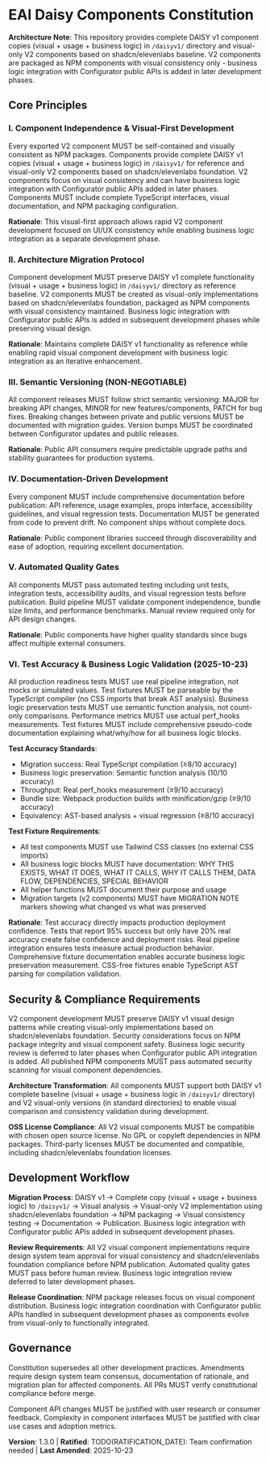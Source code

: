 <!--
  Sync Impact Report:
  Version change: 1.2.0 → 1.3.0
  Modified principles: Added Principle VI - Test Accuracy & Business Logic Validation
  Added sections: Test accuracy standards, test fixture requirements, comprehensive pseudo-code documentation
  Removed sections: None
  Templates requiring updates:
    ✅ plan-template.md - Already compatible
    ✅ spec-template.md - Already compatible
    ✅ tasks-template.md - Updated with test infrastructure enhancements (T048-T051)
    ✅ checklist-template.md - Already compatible
  Follow-up TODOs: Constitution ratification date needs to be confirmed with team
-->

# EAI Daisy Components Constitution

**Architecture Note**: This repository provides complete DAISY v1 component copies (visual + usage + business logic) in `/daisyv1/` directory and visual-only V2 components based on shadcn/elevenlabs baseline. V2 components are packaged as NPM components with visual consistency only - business logic integration with Configurator public APIs is added in later development phases.

## Core Principles

### I. Component Independence & Visual-First Development

Every exported V2 component MUST be self-contained and visually consistent as NPM packages. Components provide complete DAISY v1 copies (visual + usage + business logic) in `/daisyv1/` for reference and visual-only V2 components based on shadcn/elevenlabs foundation. V2 components focus on visual consistency and can have business logic integration with Configurator public APIs added in later phases. Components MUST include complete TypeScript interfaces, visual documentation, and NPM packaging configuration.

**Rationale**: This visual-first approach allows rapid V2 component development focused on UI/UX consistency while enabling business logic integration as a separate development phase.

### II. Architecture Migration Protocol

Component development MUST preserve DAISY v1 complete functionality (visual + usage + business logic) in `/daisyv1/` directory as reference baseline. V2 components MUST be created as visual-only implementations based on shadcn/elevenlabs foundation, packaged as NPM components with visual consistency maintained. Business logic integration with Configurator public APIs is added in subsequent development phases while preserving visual design.

**Rationale**: Maintains complete DAISY v1 functionality as reference while enabling rapid visual component development with business logic integration as an iterative enhancement.

### III. Semantic Versioning (NON-NEGOTIABLE)

All component releases MUST follow strict semantic versioning: MAJOR for breaking API changes, MINOR for new features/components, PATCH for bug fixes. Breaking changes between private and public versions MUST be documented with migration guides. Version bumps MUST be coordinated between Configurator updates and public releases.

**Rationale**: Public API consumers require predictable upgrade paths and stability guarantees for production systems.

### IV. Documentation-Driven Development

Every component MUST include comprehensive documentation before publication: API reference, usage examples, props interface, accessibility guidelines, and visual regression tests. Documentation MUST be generated from code to prevent drift. No component ships without complete docs.

**Rationale**: Public component libraries succeed through discoverability and ease of adoption, requiring excellent documentation.

### V. Automated Quality Gates

All components MUST pass automated testing including unit tests, integration tests, accessibility audits, and visual regression tests before publication. Build pipeline MUST validate component independence, bundle size limits, and performance benchmarks. Manual review required only for API design changes.

**Rationale**: Public components have higher quality standards since bugs affect multiple external consumers.

### VI. Test Accuracy & Business Logic Validation (2025-10-23)

All production readiness tests MUST use real pipeline integration, not mocks or simulated values. Test fixtures MUST be parseable by the TypeScript compiler (no CSS imports that break AST analysis). Business logic preservation tests MUST use semantic function analysis, not count-only comparisons. Performance metrics MUST use actual perf_hooks measurements. Test fixtures MUST include comprehensive pseudo-code documentation explaining what/why/how for all business logic blocks.

**Test Accuracy Standards**:
- Migration success: Real TypeScript compilation (≥8/10 accuracy)
- Business logic preservation: Semantic function analysis (10/10 accuracy)
- Throughput: Real perf_hooks measurement (≥9/10 accuracy)
- Bundle size: Webpack production builds with minification/gzip (≥9/10 accuracy)
- Equivalency: AST-based analysis + visual regression (≥8/10 accuracy)

**Test Fixture Requirements**:
- All test components MUST use Tailwind CSS classes (no external CSS imports)
- All business logic blocks MUST have documentation: WHY THIS EXISTS, WHAT IT DOES, WHAT IT CALLS, WHY IT CALLS THEM, DATA FLOW, DEPENDENCIES, SPECIAL BEHAVIOR
- All helper functions MUST document their purpose and usage
- Migration targets (v2 components) MUST have MIGRATION NOTE markers showing what changed vs what was preserved

**Rationale**: Test accuracy directly impacts production deployment confidence. Tests that report 95% success but only have 20% real accuracy create false confidence and deployment risks. Real pipeline integration ensures tests measure actual production behavior. Comprehensive fixture documentation enables accurate business logic preservation measurement. CSS-free fixtures enable TypeScript AST parsing for compilation validation.

## Security & Compliance Requirements

V2 component development MUST preserve DAISY v1 visual design patterns while creating visual-only implementations based on shadcn/elevenlabs foundation. Security considerations focus on NPM package integrity and visual component safety. Business logic security review is deferred to later phases when Configurator public API integration is added. All published NPM components MUST pass automated security scanning for visual component dependencies.

**Architecture Transformation**: All components MUST support both DAISY v1 complete baseline (visual + usage + business logic in `/daisyv1/` directory) and V2 visual-only versions (in standard directories) to enable visual comparison and consistency validation during development.

**OSS License Compliance**: All V2 visual components MUST be compatible with chosen open source license. No GPL or copyleft dependencies in NPM packages. Third-party licenses MUST be documented and compatible, including shadcn/elevenlabs foundation licenses.

## Development Workflow

**Migration Process**: DAISY v1 → Complete copy (visual + usage + business logic) to `/daisyv1/` → Visual analysis → Visual-only V2 implementation using shadcn/elevenlabs foundation → NPM packaging → Visual consistency testing → Documentation → Publication. Business logic integration with Configurator public APIs added in subsequent development phases.

**Review Requirements**: All V2 visual component implementations require design system team approval for visual consistency and shadcn/elevenlabs foundation compliance before NPM publication. Automated quality gates MUST pass before human review. Business logic integration review deferred to later development phases.

**Release Coordination**: NPM package releases focus on visual component distribution. Business logic integration coordination with Configurator public APIs handled in subsequent development phases as components evolve from visual-only to functionally integrated.

## Governance

Constitution supersedes all other development practices. Amendments require design system team consensus, documentation of rationale, and migration plan for affected components. All PRs MUST verify constitutional compliance before merge.

Component API changes MUST be justified with user research or consumer feedback. Complexity in component interfaces MUST be justified with clear use cases and adoption metrics.

**Version**: 1.3.0 | **Ratified**: TODO(RATIFICATION_DATE): Team confirmation needed | **Last Amended**: 2025-10-23
